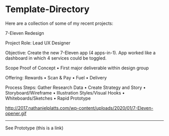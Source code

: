 # Template-Directory


Here are a collection of some of my recent projects:

7-Eleven Redesign

Project Role: Lead UX Designer

Objective: Create the new 7-Eleven app (4 apps-in-1). App worked like a dashboard in which 4 services could be toggled.

Scope Proof of Concept • First major deliverable within design group

Offering: Rewards • Scan & Pay • Fuel • Delivery

Process Steps: Gather Research Data • Create Strategy and Story • Storyboard/Wireframe • Illustration Styles/Visual Hooks • Whiteboards/Sketches • Rapid Prototype

http://2017.nathanielplatts.com/wp-content/uploads/2020/01/7-Eleven-opener.gif

-------------

See Prototype (this is a link)

